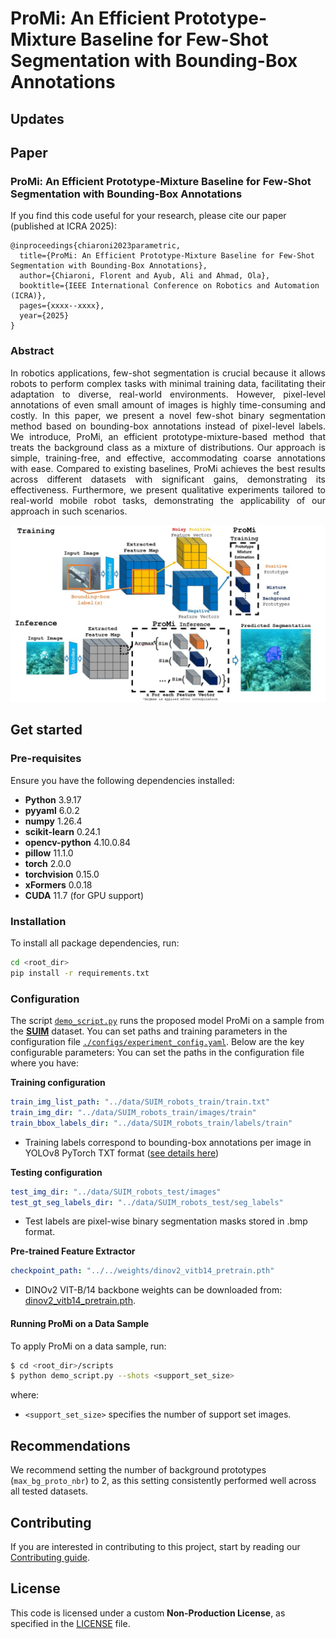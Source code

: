 # ProMi: An Efficient Prototype-Mixture Baseline for Few-Shot Segmentation with Bounding-Box Annotations


## Updates

## Paper
### **ProMi: An Efficient Prototype-Mixture Baseline for Few-Shot Segmentation with Bounding-Box Annotations**

If you find this code useful for your research, please cite our paper (published at ICRA 2025):
```
@inproceedings{chiaroni2023parametric,
  title={ProMi: An Efficient Prototype-Mixture Baseline for Few-Shot Segmentation with Bounding-Box Annotations},
  author={Chiaroni, Florent and Ayub, Ali and Ahmad, Ola},
  booktitle={IEEE International Conference on Robotics and Automation (ICRA)},
  pages={xxxx--xxxx},
  year={2025}
}
```

### Abstract
<p align="justify">
  In robotics applications, few-shot segmentation is crucial because it allows robots to perform complex tasks with minimal training data, facilitating their adaptation to diverse, real-world environments. However, pixel-level annotations of even small amount of images is highly time-consuming and costly. In this paper, we present a novel few-shot binary segmentation method based on bounding-box annotations instead of pixel-level labels. We introduce, ProMi, an efficient prototype-mixture-based method that treats the background class as a mixture of distributions. Our approach is simple, training-free, and effective, accommodating coarse annotations with ease. Compared to existing baselines, ProMi achieves the best results across different datasets with significant gains, demonstrating its effectiveness. Furthermore, we present qualitative experiments tailored to real-world mobile robot tasks, demonstrating the applicability of our approach in such scenarios.
</p>

<p align="center">
  <img src="figures/Graphical_Abstract_ProMi.jpg" width="1000">
</p>

## Get started

### Pre-requisites
Ensure you have the following dependencies installed:

* **Python** 3.9.17
* **pyyaml** 6.0.2
* **numpy** 1.26.4
* **scikit-learn** 0.24.1
* **opencv-python** 4.10.0.84
* **pillow** 11.1.0
* **torch** 2.0.0
* **torchvision** 0.15.0
* **xFormers** 0.0.18
* **CUDA** 11.7 (for GPU support)

### Installation
To install all package dependencies, run:
```bash
cd <root_dir>
pip install -r requirements.txt
```

### Configuration
The script [`demo_script.py`](./scripts/demo_script.py) runs the proposed model ProMi on a sample from the [**SUIM**](https://irvlab.cs.umn.edu/resources/suim-dataset) dataset.
You can set paths and training parameters in the configuration file [`./configs/experiment_config.yaml`](./configs/experiment_config.yaml). Below are the key configurable parameters:
You can set the paths in the configuration file where you have:

**Training configuration**
```yaml
train_img_list_path: "../data/SUIM_robots_train/train.txt"
train_img_dir: "../data/SUIM_robots_train/images/train"
train_bbox_labels_dir: "../data/SUIM_robots_train/labels/train"
```
* Training labels correspond to bounding-box annotations per image in YOLOv8 PyTorch TXT format ([see details here](https://roboflow.com/formats/yolov8-pytorch-txt))

**Testing configuration**
```yaml
test_img_dir: "../data/SUIM_robots_test/images"
test_gt_seg_labels_dir: "../data/SUIM_robots_test/seg_labels"
```
* Test labels are pixel-wise binary segmentation masks stored in .bmp format.

**Pre-trained Feature Extractor**
```yaml 
checkpoint_path: "../../weights/dinov2_vitb14_pretrain.pth"
``` 
* DINOv2 VIT-B/14 backbone weights can be downloaded from: [dinov2_vitb14_pretrain.pth](https://dl.fbaipublicfiles.com/dinov2/dinov2_vitb14/dinov2_vitb14_pretrain.pth).

#### Running ProMi on a Data Sample
To apply ProMi on a data sample, run:
```bash
$ cd <root_dir>/scripts
$ python demo_script.py --shots <support_set_size>
```
where:
- ```<support_set_size>``` specifies the number of support set images.

## Recommendations
We recommend setting the number of background prototypes (```max_bg_proto_nbr```) to 2, as this setting consistently performed well across all tested datasets.

## Contributing
If you are interested in contributing to this project, start by reading our [Contributing guide](/CONTRIBUTING.md).

## License
This code is licensed under a custom **Non-Production License**, as specified in the [LICENSE](/LICENSE) file.
